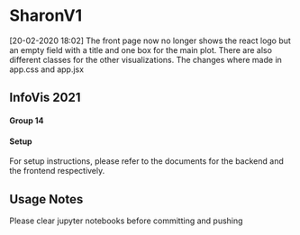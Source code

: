 # SharonV1
[20-02-2020  18:02]  The front  page now no longer shows the react logo but an  empty field with a title and one box for the main plot. There are also different classes for the other visualizations. The  changes  where made in app.css and app.jsx

## InfoVis 2021
#### Group 14

#### Setup

For setup instructions, please refer to the documents for the backend and the frontend respectively.

## Usage Notes

Please clear jupyter notebooks before committing and pushing
